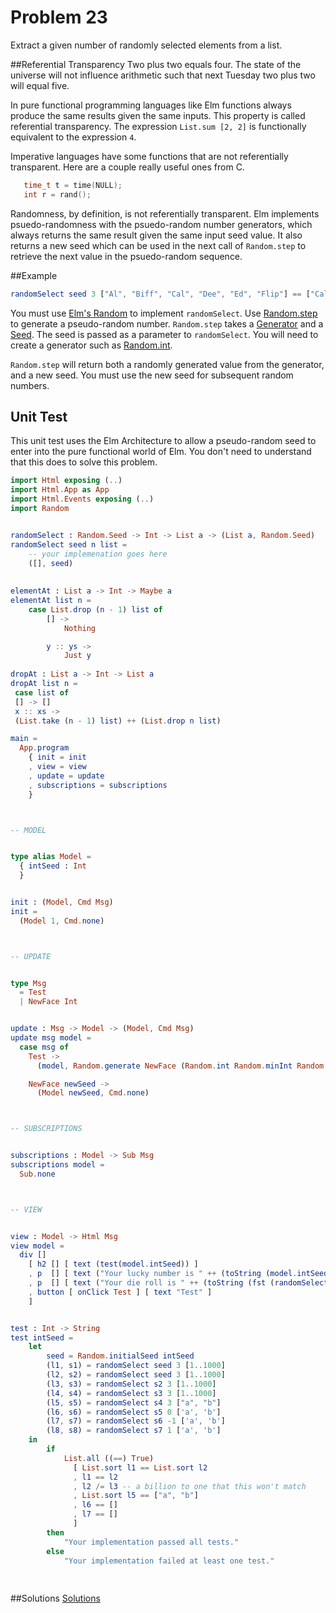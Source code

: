 # Problem 23

Extract a given number of randomly selected elements from a list.

##Referential Transparency
Two plus two equals four. The state of the universe will not influence arithmetic such that next Tuesday two plus two will equal five. 

In pure functional programming languages like Elm functions always produce the same results given the same inputs. This property is called referential transparency. The expression ```List.sum [2, 2]``` is functionally equivalent to the expression ```4```.

Imperative languages have some functions that are not referentially transparent. Here are a couple really  useful ones from C. 
```C
   time_t t = time(NULL); 
   int r = rand();
```

Randomness, by definition, is not referentially transparent. Elm implements psuedo-randomness with the  psuedo-random number generators, which always returns the same result given the same input seed value. It also returns a new seed which can be used in the next call of ```Random.step``` to retrieve the next value in the psuedo-random sequence.

##Example
```elm
randomSelect seed 3 ["Al", "Biff", "Cal", "Dee", "Ed", "Flip"] == ["Cal", "Dee", "Al"]
```
You must use [Elm's Random](http://package.elm-lang.org/packages/elm-lang/core/4.0.5/Random) to implement ```randomSelect```. Use [Random.step](http://package.elm-lang.org/packages/elm-lang/core/4.0.5/Random#step) to generate a pseudo-random number. ```Random.step``` takes a [Generator](http://package.elm-lang.org/packages/elm-lang/core/4.0.5/Random#Generator) and a [Seed](http://package.elm-lang.org/packages/elm-lang/core/4.0.5/Random#Seed). The seed is passed as a parameter to ```randomSelect```. You will need to create a generator such as [Random.int](http://package.elm-lang.org/packages/elm-lang/core/4.0.5/Random#int). 

```Random.step``` will return both a randomly generated value from the generator, and a new seed. You must use the new seed for subsequent random numbers. 

## Unit Test
This unit test uses the Elm Architecture to allow a pseudo-random seed to enter into the pure functional world of Elm. You don't need to understand that this does to solve this problem. 

```elm
import Html exposing (..)
import Html.App as App
import Html.Events exposing (..)
import Random


randomSelect : Random.Seed -> Int -> List a -> (List a, Random.Seed)
randomSelect seed n list =
    -- your implemenation goes here
    ([], seed)
        
        
elementAt : List a -> Int -> Maybe a
elementAt list n =
    case List.drop (n - 1) list of
        [] ->
            Nothing

        y :: ys ->
            Just y
            
dropAt : List a -> Int -> List a
dropAt list n =
 case list of
 [] -> []
 x :: xs ->
 (List.take (n - 1) list) ++ (List.drop n list)

main =
  App.program
    { init = init
    , view = view
    , update = update
    , subscriptions = subscriptions
    }



-- MODEL


type alias Model =
  { intSeed : Int
  }


init : (Model, Cmd Msg)
init =
  (Model 1, Cmd.none)



-- UPDATE


type Msg
  = Test
  | NewFace Int


update : Msg -> Model -> (Model, Cmd Msg)
update msg model =
  case msg of
    Test ->
      (model, Random.generate NewFace (Random.int Random.minInt Random.maxInt))

    NewFace newSeed ->
      (Model newSeed, Cmd.none)



-- SUBSCRIPTIONS


subscriptions : Model -> Sub Msg
subscriptions model =
  Sub.none



-- VIEW


view : Model -> Html Msg
view model =
  div []
    [ h2 [] [ text (test(model.intSeed)) ]
    , p  [] [ text ("Your lucky number is " ++ (toString (model.intSeed))) ]
    , p  [] [ text ("Your die roll is " ++ (toString (fst (randomSelect (Random.initialSeed model.intSeed) 1 [1..6])))) ]
    , button [ onClick Test ] [ text "Test" ]
    ]


test : Int -> String
test intSeed =
    let
        seed = Random.initialSeed intSeed
        (l1, s1) = randomSelect seed 3 [1..1000]
        (l2, s2) = randomSelect seed 3 [1..1000]
        (l3, s3) = randomSelect s2 3 [1..1000]
        (l4, s4) = randomSelect s3 3 [1..1000]
        (l5, s5) = randomSelect s4 3 ["a", "b"]
        (l6, s6) = randomSelect s5 0 ['a', 'b']
        (l7, s7) = randomSelect s6 -1 ['a', 'b']
        (l8, s8) = randomSelect s7 1 ['a', 'b']
    in
        if 
            List.all ((==) True) 
              [ List.sort l1 == List.sort l2
              , l1 == l2
              , l2 /= l3 -- a billion to one that this won't match
              , List.sort l5 == ["a", "b"]
              , l6 == []
              , l7 == []
              ]
        then
            "Your implementation passed all tests."
        else
            "Your implementation failed at least one test."
        
        

```

##Solutions 
[Solutions](../s/s23.md)